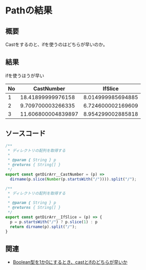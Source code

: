 # Pathの結果

## 概要

Castをするのと、ifを使うのはどちらが早いのか。

## 結果

ifを使うほうが早い

| No | CastNumber | IfSlice |
|----|--|--|
| 1  | 18.41899999976158 | 8.014999985694885 |
| 2  | 9.709700003266335 | 6.724600002169609 |
| 3  | 11.606800004839897 | 8.954299002885818|

## ソースコード

``` js
/**
 * ディレクトリの配列を取得する
 *
 * @param { String } p
 * @returns { String[] }
 */
export const getDirArr__CastNumber = (p) =>
  dirname(p.slice(Number(p.startsWith("/")))).split("/");

/**
 * ディレクトリの配列を取得する
 *
 * @param { String } p
 * @returns { String[] }
 */
export const getDirArr__IfSlice = (p) => {
  p = p.startsWith("/") ? p.slice(1) : p
  return dirname(p).split("/");
}
```

## 関連

- [Boolean型を1か0にするとき、castとifのどちらが早いか](./convertToNumber_castOrBunki.md)

